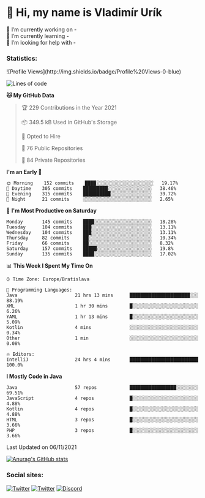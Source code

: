 <h1> 👋 Hi, my name is Vladimír Urík</h1>
<p>
 🔭 I’m currently working on -<br>
 🌱 I’m currently learning -<br>
 🤔 I’m looking for help with -<br>
</p>
<h3>Statistics:</h3>
<!--START_SECTION:waka-->
![Profile Views](http://img.shields.io/badge/Profile%20Views-0-blue)

![Lines of code](https://img.shields.io/badge/From%20Hello%20World%20I%27ve%20Written-3.8%20million%20lines%20of%20code-blue)

**🐱 My GitHub Data** 

> 🏆 229 Contributions in the Year 2021
 > 
> 📦 349.5 kB Used in GitHub's Storage 
 > 
> 💼 Opted to Hire
 > 
> 📜 76 Public Repositories 
 > 
> 🔑 84 Private Repositories  
 > 
**I'm an Early 🐤** 

```text
🌞 Morning    152 commits    ████░░░░░░░░░░░░░░░░░░░░░   19.17% 
🌆 Daytime    305 commits    █████████░░░░░░░░░░░░░░░░   38.46% 
🌃 Evening    315 commits    ██████████░░░░░░░░░░░░░░░   39.72% 
🌙 Night      21 commits     ░░░░░░░░░░░░░░░░░░░░░░░░░   2.65%

```
📅 **I'm Most Productive on Saturday** 

```text
Monday       145 commits    ████░░░░░░░░░░░░░░░░░░░░░   18.28% 
Tuesday      104 commits    ███░░░░░░░░░░░░░░░░░░░░░░   13.11% 
Wednesday    104 commits    ███░░░░░░░░░░░░░░░░░░░░░░   13.11% 
Thursday     82 commits     ██░░░░░░░░░░░░░░░░░░░░░░░   10.34% 
Friday       66 commits     ██░░░░░░░░░░░░░░░░░░░░░░░   8.32% 
Saturday     157 commits    █████░░░░░░░░░░░░░░░░░░░░   19.8% 
Sunday       135 commits    ████░░░░░░░░░░░░░░░░░░░░░   17.02%

```


📊 **This Week I Spent My Time On** 

```text
⌚︎ Time Zone: Europe/Bratislava

💬 Programming Languages: 
Java                     21 hrs 13 mins      ██████████████████████░░░   88.19% 
XML                      1 hr 30 mins        █░░░░░░░░░░░░░░░░░░░░░░░░   6.26% 
YAML                     1 hr 13 mins        █░░░░░░░░░░░░░░░░░░░░░░░░   5.09% 
Kotlin                   4 mins              ░░░░░░░░░░░░░░░░░░░░░░░░░   0.34% 
Other                    1 min               ░░░░░░░░░░░░░░░░░░░░░░░░░   0.08%

🔥 Editors: 
IntelliJ                 24 hrs 4 mins       █████████████████████████   100.0%

```

**I Mostly Code in Java** 

```text
Java                     57 repos            █████████████████░░░░░░░░   69.51% 
JavaScript               4 repos             █░░░░░░░░░░░░░░░░░░░░░░░░   4.88% 
Kotlin                   4 repos             █░░░░░░░░░░░░░░░░░░░░░░░░   4.88% 
HTML                     3 repos             █░░░░░░░░░░░░░░░░░░░░░░░░   3.66% 
PHP                      3 repos             █░░░░░░░░░░░░░░░░░░░░░░░░   3.66%

```



 Last Updated on 06/11/2021
<!--END_SECTION:waka-->

[![Anurag's GitHub stats](https://github-readme-stats.vercel.app/api?username=vladimir-urik)](https://github.com/anuraghazra/github-readme-stats)

<h3>Social sites:</h3>
<p><a href="https://twitter.com/GGGEDR" target="_blank"><img alt="Twitter" src="https://img.shields.io/badge/twitter-%231DA1F2.svg?&style=for-the-badge&logo=twitter&logoColor=white" /></a> <a href="https://www.reddit.com/user/GGGEDR" target="_blank"><img alt="Twitter" src="https://img.shields.io/badge/reddit-%23FE6262.svg?&style=for-the-badge&logo=reddit&logoColor=white" /></a> <a href="https://discord.com/users/535708984959827978" target="_blank"><img alt="Discord" src="https://img.shields.io/badge/discord-%235865f2.svg?&style=for-the-badge&logo=discord&logoColor=white" />
</p>
